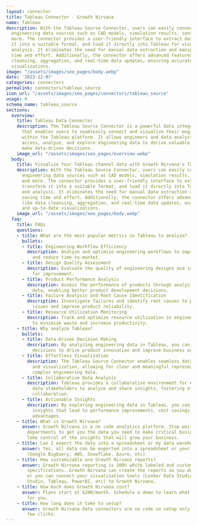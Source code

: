 ```yaml
---
layout: connector
title: Tableau Connector - Growth Nirvana
name: Tableau
description: With the Tableau Source Connector, users can easily connect to various
  engineering data sources such as CAD models, simulation results, sensor data, and
  more. The connector provides a user-friendly interface to extract data, transform
  it into a suitable format, and load it directly into Tableau for visualization and
  analysis. It eliminates the need for manual data extraction and manipulation, saving
  time and effort. Additionally, the connector offers advanced features like data
  cleansing, aggregation, and real-time data updates, ensuring accurate and up-to-date
  visualizations.
image: "/assets/images/seo_pages/body.webp"
date: '2023-12-07'
categories: connectors
permalink: connectors/tableau_source
icon_url: "/assets/images/seo_pages/connectors/tableau_source"
usage: 0
schema_name: tableau_source
sections:
  overview:
    title: Tableau Data Connector
    description: The Tableau Source Connector is a powerful data integration tool
      that enables users to seamlessly connect and visualize their engineering data
      within the Tableau platform. It allows engineers and data analysts to effortlessly
      access, analyze, and explore engineering data to derive valuable insights and
      make data-driven decisions.
    image_url: "/assets/images/seo_pages/overview.webp"
  body:
    title: Visualize Your Tableau channel data with Growth Nirvana's Tableau Connector
    description: With the Tableau Source Connector, users can easily connect to various
      engineering data sources such as CAD models, simulation results, sensor data,
      and more. The connector provides a user-friendly interface to extract data,
      transform it into a suitable format, and load it directly into Tableau for visualization
      and analysis. It eliminates the need for manual data extraction and manipulation,
      saving time and effort. Additionally, the connector offers advanced features
      like data cleansing, aggregation, and real-time data updates, ensuring accurate
      and up-to-date visualizations.
    image_url: "/assets/images/seo_pages/body.webp"
  faq:
    title: FAQs
    questions:
    - title: What are the most popular metrics in Tableau to analyze?
      bullets:
      - title: Engineering Workflow Efficiency
        description: Analyze and optimize engineering workflows to improve efficiency
          and reduce time-to-market.
      - title: Design Quality Assessment
        description: Evaluate the quality of engineering designs and identify areas
          for improvement.
      - title: Product Performance Analysis
        description: Assess the performance of products through analyzing engineering
          data, enabling better product development decisions.
      - title: Failure Analysis and Root Cause Identification
        description: Investigate failures and identify root causes to prevent future
          issues and improve product reliability.
      - title: Resource Utilization Monitoring
        description: Track and optimize resource utilization in engineering processes
          to minimize waste and increase productivity.
    - title: Why analyze Tableau?
      bullets:
      - title: Data-Driven Decision Making
        description: By analyzing engineering data in Tableau, you can make data-driven
          decisions to drive product innovation and improve business outcomes.
      - title: Effortless Visualization
        description: The Tableau Source Connector enables seamless data integration
          and visualization, allowing for clear and meaningful representations of
          complex engineering data.
      - title: Collaborative Data Analysis
        description: Tableau provides a collaborative environment for engineers and
          data stakeholders to analyze and share insights, fostering effective cross-functional
          collaboration.
      - title: Actionable Insights
        description: By exploring engineering data in Tableau, you can gain actionable
          insights that lead to performance improvements, cost savings, and competitive
          advantages.
    - title: What is Growth Nirvana?
      answer: Growth Nirvana is a no code analytics platform. Stop waiting for other
        departments to get you the data you need to make critical business decisions.
        Take control of the insights that will grow your business.
    - title: Can I export the data into a spreadsheet or my data warehouse?
      answer: Yes, all data can be exported into a spreadsheet or your data warehouse
        (Google BigQuery, AWS, Snowflake, Azure, etc)
    - title: How customizable are Growth Nirvana reports?
      answer: Growth Nirvana reporting is 100% white labeled and customized to your
        specifications. Growth Nirvana can create the reports so you don’t have to
        or you can connect your visualization tools (Looker Data Studio/Google Data
        Studio, Tableau, PowerBI, etc) to Growth Nirvana.
    - title: How much does Growth Nirvana cost?
      answer: Plans start at $200/month. Schedule a demo to learn what plan is best
        for you.
    - title: How long does it take to setup?
      answer: Growth Nirvana data connectors are no code so setup only requires a
        few clicks.
---
```

